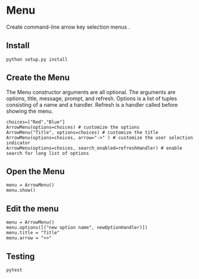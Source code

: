 # Menu

Create command-line arrow key selection menus .


Install
-

    python setup.py install

Create the Menu
-

The Menu constructor arguments are all optional. The arguments are options, title, message, prompt, and refresh. Options is a list of tuples consisting of a name and a handler. Refresh is a handler called before showing the menu.

    choices=["Red","Blue"]
	ArrowMenu(options=choices) # customize the options
	ArrowMenu("Title", options=choices) # customize the title
	ArrowMenu(options=choices, arrow="->" ) # customize the user selection indicator
	ArrowMenu(options=choices, search_enabled=refreshHandler) # enable search for long list of options

Open the Menu
-

    menu = ArrowMenu()
    menu.show()

Edit the menu
-

    menu = ArrowMenu()
    menu.options([("new option name", newOptionHandler)])
    menu.title = "Title"
    menu.arrow = ">>"

Testing
-

    pytest
